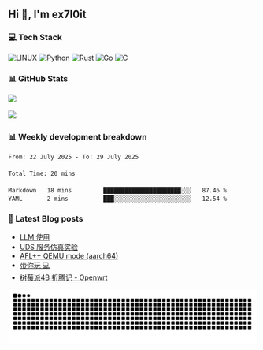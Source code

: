 ## Hi 👋, I'm ex7l0it

### 💻 Tech Stack
![LINUX](https://img.shields.io/badge/Linux-FCC624?style=for-the-badge&logo=linux&logoColor=black) ![Python](https://img.shields.io/badge/python-3670A0?style=for-the-badge&logo=python&logoColor=ffdd54) ![Rust](https://img.shields.io/badge/rust-%23000000.svg?style=for-the-badge&logo=rust&logoColor=white) ![Go](https://img.shields.io/badge/go-%2300ADD8.svg?style=for-the-badge&logo=go&logoColor=white) ![C](https://img.shields.io/badge/c-%2300599C.svg?style=for-the-badge&logo=c&logoColor=white)

### 📊 GitHub Stats

![](https://github-readme-stats.vercel.app/api?username=ex7l0it&show_icons=true&locale=en)

![](https://github-readme-stats.vercel.app/api/wakatime?username=ex7l0it&layout=compact&langs_count=12)

### 📊 Weekly development breakdown

<!--START_SECTION:waka-->

```txt
From: 22 July 2025 - To: 29 July 2025

Total Time: 20 mins

Markdown   18 mins         ██████████████████████░░░   87.46 %
YAML       2 mins          ███░░░░░░░░░░░░░░░░░░░░░░   12.54 %
```

<!--END_SECTION:waka-->

### 📃 Latest Blog posts

<!-- BLOG-POST-LIST:START -->
- [LLM 使用](https://ex7l0it.github.io/2025/02/10/llm/)
- [UDS 服务仿真实验](https://ex7l0it.github.io/2024/07/12/uds-experiment-tutorial/)
- [AFL++ QEMU mode &lpar;aarch64&rpar;](https://ex7l0it.github.io/2024/06/18/AFLplusplus-QEMU-enchanced/)
- [带你玩 💻](https://ex7l0it.github.io/2023/12/03/os-basic/)
- [树莓派4B 折腾记 - Openwrt](https://ex7l0it.github.io/2023/11/04/raspberrypi-openwrt/)
<!-- BLOG-POST-LIST:END -->

<picture>
  <source media="(prefers-color-scheme: dark)" srcset="https://github.com/ex7l0it/ex7l0it/raw/output/github-contribution-grid-snake-dark.svg" />
  <source media="(prefers-color-scheme: light)" srcset="https://github.com/ex7l0it/ex7l0it/raw/output/github-contribution-grid-snake.svg" />
  <img alt="github-snake" src="https://github.com/ex7l0it/ex7l0it/raw/output/github-contribution-grid-snake.svg" />
</picture>
